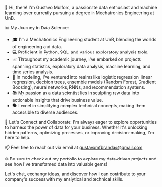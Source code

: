 👋 Hi, there! I'm Gustavo Mulford, a passionate data enthusiast and machine learning lover currently pursuing a degree in Mechatronics Engineering at UnB. 

📊 My Journey in Data Science:
- 🎓 I'm a Mechatronics Engineering student at UnB, blending the worlds of engineering and data.
- 💻 Proficient in Python, SQL, and various exploratory analysis tools.
- 📈 Throughout my academic journey, I've embarked on projects spanning statistics, exploratory data analysis, machine learning, and time series analysis.
- 🧮 In modeling, I've ventured into realms like logistic regression, linear regression, decision trees, ensemble models (Random Forest, Gradient Boosting), neural networks, RNNs, and recommendation systems.
- 📚 My passion as a data scientist lies in sculpting raw data into actionable insights that drive business value.
- 🗣️ I excel in simplifying complex technical concepts, making them accessible to diverse audiences.

🚀 Let's Connect and Collaborate:
I'm always eager to explore opportunities to harness the power of data for your business. Whether it's unlocking hidden patterns, optimizing processes, or improving decision-making, I'm here to help.

📫 Feel free to reach out via email at gustavomfbrandao@gmail.com

🌐 Be sure to check out my portfolio to explore my data-driven projects and see how I've transformed data into valuable gems!

Let's chat, exchange ideas, and discover how I can contribute to your company's success with my analytical and technical skills.

